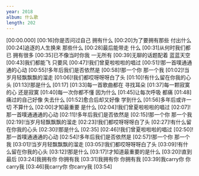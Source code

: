 ```yaml
---
year: 2018
album: 什么歌
length: 202
---
```

[00:00.000]
[00:16]你是否问过自己 拥有什么
[00:20]为了要拥有那些 付出什么
[00:24]追逐的人生换来 那些什么
[00:28]最后能带走  什么
[00:31]从何时我们都已 拥有很多
[00:35]已不像当时你我 一无所有
[00:39]无聊的话题配着 蓝蓝天空
[00:43]我们都能飞  只要风
[00:47]!我们曾夏啦啦啦的唱过
[00:51]!那一首噗通通通的心动
[00:55]!多年后我们是否依然是
[00:58]!那一个你  那一个我
[01:02]!当岁月轻飘飘飘的溜走
[01:06]!我们都哎呀呀呀白了头
[01:10]!有什么留在你我的心头
[01:13]!那是什么
[01:17]
[01:33]每一首歌曲都在 寻找耳朵
[01:37]每一颗寂寞的心 还是寂寞
[01:40]每一次你都不懂 因为什么
[01:45]让每次呼吸  都痛
[01:48]痛过的自己好像 失去什么
[01:52]愈合后却又好像 学到什么
[01:56]多年后或许一切 不算什么
[02:00]才知最重要  是什么
[02:04]!我们曾夏啦啦啦的唱过
[02:07]!那一首噗通通通的心动
[02:11]!多年后我们是否依然是
[02:15]!那一个你  那一个我
[02:19]!当岁月轻飘飘飘的溜走
[02:23]!我们都哎呀呀呀白了头
[02:27]!有什么留在你我的心头
[02:30]!那是什么
[02:35]
[02:46]!我们曾夏啦啦啦的唱过
[02:50]!那一首噗通通通的心动
[02:54]!多年后我们是否依然是
[02:57]!那一个你  那一个我
[03:01]!当岁月轻飘飘飘的溜走
[03:05]!我们都哎呀呀呀白了头
[03:09]!有什么留在你我的心头
[03:12]!那是什么
[03:17]!才知道最重要的是什么
[03:20]!直到最后
[03:24]我拥有你  你拥有我
[03:31]我拥有你  你拥有我
[03:39]我carry你  你carry我
[03:46]我carry你  你carry我
[03:54]